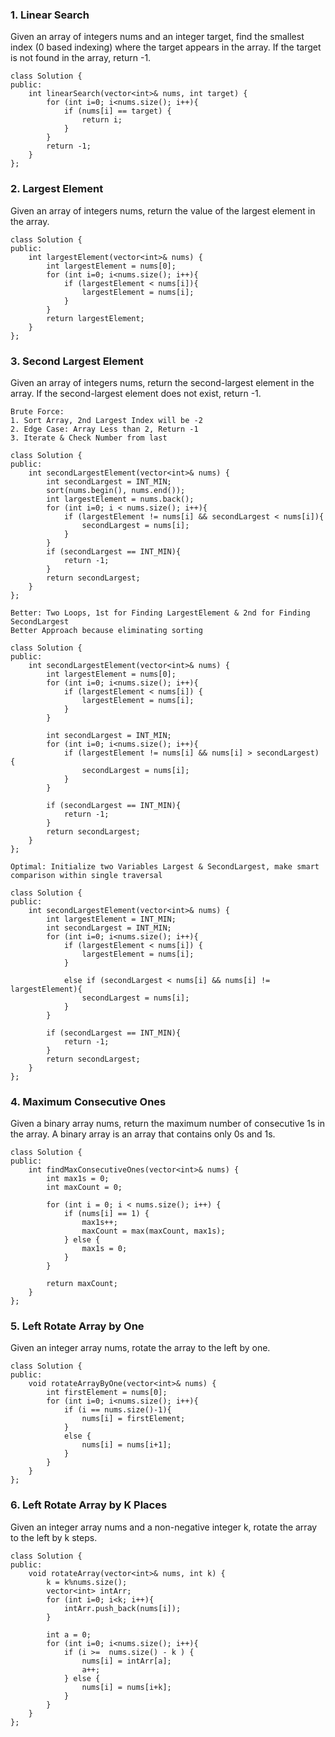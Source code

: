 ### 1. Linear Search
Given an array of integers nums and an integer target, find the smallest index (0 based indexing) where the target appears in the array. If the target is not found in the array, return -1.

```
class Solution {
public:
    int linearSearch(vector<int>& nums, int target) {
        for (int i=0; i<nums.size(); i++){
            if (nums[i] == target) {
                return i;
            }
        }
        return -1;
    }
};
```

### 2. Largest Element
Given an array of integers nums, return the value of the largest element in the array.

```
class Solution {
public:
    int largestElement(vector<int>& nums) {
        int largestElement = nums[0];
        for (int i=0; i<nums.size(); i++){
            if (largestElement < nums[i]){
                largestElement = nums[i];
            }
        }
        return largestElement;
    }
};
```

### 3. Second Largest Element
Given an array of integers nums, return the second-largest element in the array. If the second-largest element does not exist, return -1.

```
Brute Force: 
1. Sort Array, 2nd Largest Index will be -2
2. Edge Case: Array Less than 2, Return -1
3. Iterate & Check Number from last 
```

```
class Solution {
public:
    int secondLargestElement(vector<int>& nums) {
        int secondLargest = INT_MIN;
        sort(nums.begin(), nums.end());
        int largestElement = nums.back();
        for (int i=0; i < nums.size(); i++){
            if (largestElement != nums[i] && secondLargest < nums[i]){
                secondLargest = nums[i];
            }
        }
        if (secondLargest == INT_MIN){
            return -1;
        }
        return secondLargest;
    }
};
```

```
Better: Two Loops, 1st for Finding LargestElement & 2nd for Finding SecondLargest
Better Approach because eliminating sorting
```

```
class Solution {
public:
    int secondLargestElement(vector<int>& nums) {
        int largestElement = nums[0];
        for (int i=0; i<nums.size(); i++){
            if (largestElement < nums[i]) {
                largestElement = nums[i];
            }
        }

        int secondLargest = INT_MIN;
        for (int i=0; i<nums.size(); i++){
            if (largestElement != nums[i] && nums[i] > secondLargest) {
                secondLargest = nums[i];
            }
        }

        if (secondLargest == INT_MIN){
            return -1;
        }
        return secondLargest;
    }
};
```

```
Optimal: Initialize two Variables Largest & SecondLargest, make smart comparison within single traversal
```

```
class Solution {
public:
    int secondLargestElement(vector<int>& nums) {
        int largestElement = INT_MIN;
        int secondLargest = INT_MIN;
        for (int i=0; i<nums.size(); i++){
            if (largestElement < nums[i]) {
                largestElement = nums[i];
            }

            else if (secondLargest < nums[i] && nums[i] != largestElement){
                secondLargest = nums[i];
            }
        }

        if (secondLargest == INT_MIN){
            return -1;
        }
        return secondLargest;
    }
};
```

### 4. Maximum Consecutive Ones
Given a binary array nums, return the maximum number of consecutive 1s in the array.
A binary array is an array that contains only 0s and 1s.

```
class Solution {
public:
    int findMaxConsecutiveOnes(vector<int>& nums) {
        int max1s = 0;  
        int maxCount = 0;  

        for (int i = 0; i < nums.size(); i++) {
            if (nums[i] == 1) {
                max1s++;  
                maxCount = max(maxCount, max1s); 
            } else {
                max1s = 0;  
            }
        }

        return maxCount; 
    }
};
```

### 5. Left Rotate Array by One
Given an integer array nums, rotate the array to the left by one.

```
class Solution {
public:
    void rotateArrayByOne(vector<int>& nums) {
        int firstElement = nums[0];
        for (int i=0; i<nums.size(); i++){
            if (i == nums.size()-1){
                nums[i] = firstElement;
            }
            else {
                nums[i] = nums[i+1];
            }  
        }
    }
};
```

### 6. Left Rotate Array by K Places
Given an integer array nums and a non-negative integer k, rotate the array to the left by k steps.

```
class Solution {
public:
    void rotateArray(vector<int>& nums, int k) {
        k = k%nums.size();
        vector<int> intArr;
        for (int i=0; i<k; i++){
            intArr.push_back(nums[i]);
        }

        int a = 0;
        for (int i=0; i<nums.size(); i++){
            if (i >=  nums.size() - k ) {  
                nums[i] = intArr[a];
                a++;
            } else {
                nums[i] = nums[i+k];
            } 
        }
    }
};
```
